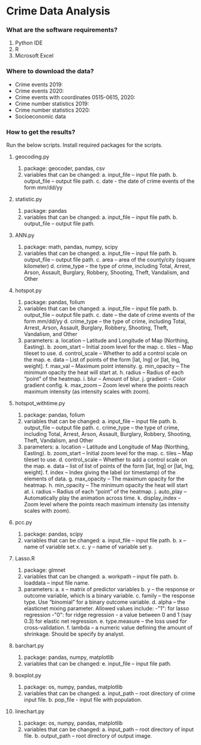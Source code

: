 <!--
 * @Author: your name
 * @Date: 2020-09-23 17:36:34
 * @LastEditTime: 2020-09-23 17:53:06
 * @LastEditors: Please set LastEditors
 * @Description: In User Settings Edit
 * @FilePath: \github_test\crime_readme.md
-->
# Crime Data Analysis

### What are the software requirements?
1.	Python IDE
2.	R
3.	Microsoft Excel

### Where to download the data?
- Crime events 2019: 
- Crime events 2020: 
- Crime events with coordinates 0515-0615, 2020:
- Crime number statistics 2019: 
- Crime number statistics 2020:
- Socioeconomic data


### How to get the results?
Run the below scripts. Install required packages for the scripts.
1.	geocoding.py   
    1.	package: geocoder, pandas, csv
    2.	variables that can be changed:
        a.	input_file – input file path.
        b.	output_file – output file path.
        c.	date - the date of crime events of the form mm/dd/yy
2.	statistic.py
    1.	package: pandas
    2.	variables that can be changed:
        a.	input_file – input file path.
        b.	output_file – output file path.
3.	ANN.py
    1.	package: math, pandas, numpy, scipy
    2.	variables that can be changed:
        a.	input_file – input file path.
        b.	output_file – output file path.
        c.	area – area of the county/city (square kilometer)
        d.	crime_type – the type of crime, including Total, Arrest, Arson, Assault, Burglary, Robbery, Shooting, Theft, Vandalism, and Other
4.	hotspot.py
    1.	package: pandas, folium
    2.	variables that can be changed:
        a.	input_file – input file path.
        b.	output_file – output file path.
        c.	date – the date of crime events of the form mm/dd/yy
        d.	crime_type – the type of crime, including Total, Arrest, Arson, Assault, Burglary, Robbery, Shooting, Theft, Vandalism, and Other
    3.	parameters:
        a.	location – Latitude and Longitude of Map (Northing, Easting).
        b.	zoom_start – Initial zoom level for the map.
        c.	tiles – Map tileset to use.
        d.	control_scale – Whether to add a control scale on the map.
        e.	data – List of points of the form [lat, lng] or [lat, lng, weight].
        f.	max_val – Maximum point intensity.
        g.	min_opacity – The minimum opacity the heat will start at.
        h.	radius – Radius of each “point” of the heatmap.
        i.	blur – Amount of blur.
        j.	gradient – Color gradient config.
        k.	max_zoom – Zoom level where the points reach maximum intensity (as intensity scales with zoom).
5.	hotspot_withtime.py
    1.	package: pandas, folium
    2.	variables that can be changed:
        a.	input_file – input file path.
        b.	output_file – output file path.
        c.	crime_type – the type of crime, including Total, Arrest, Arson, Assault, Burglary, Robbery, Shooting, Theft, Vandalism, and Other
    3.	parameters:
        a.	location – Latitude and Longitude of Map (Northing, Easting).
        b.	zoom_start – Initial zoom level for the map.
        c.	tiles – Map tileset to use.
        d.	control_scale – Whether to add a control scale on the map.
        e.	data – list of list of points of the form [lat, lng] or [lat, lng, weight].
        f.	index – Index giving the label (or timestamp) of the elements of data.
        g.	max_opacity – The maximum opacity for the heatmap.
        h.	min_opacity – The minimum opacity the heat will start at.
        i.	radius – Radius of each “point” of the heatmap.
        j.	auto_play – Automatically play the animation across time.
        k.	display_index – Zoom level where the points reach maximum intensity (as intensity scales with zoom).
6.	pcc.py
    1.	package: pandas, scipy
    2.	variables that can be changed:
        a.	input_file – input file path.
        b.	x – name of variable set x.
        c.	y – name of variable set y.

7.	Lasso.R
    1.	package: glmnet
    2.	variables that can be changed:
        a.	workpath – input file path.
        b.	loaddata – input file name.
    3.	parameters:
        a.	x – matrix of predictor variables
        b.	y – the response or outcome variable, which is a binary variable.
        c.	family – the response type. Use “binomial” for a binary outcome variable.
        d.	alpha – the elasticnet mixing parameter. Allowed values include:
            -"1": for lasso regression
            -"0": for ridge regression
            - a value between 0 and 1 (say 0.3) for elastic net regression.
        e.	type.measure – the loss used for cross-validation.
        f.	lambda – a numeric value defining the amount of shrinkage. Should be specify by analyst.
8.	barchart.py
    1.	package: pandas, numpy, matplotlib
    2.	variables that can be changed:
        e.	input_file – input file path.
9.	boxplot.py
    1.	package: os, numpy, pandas, matplotlib
    2.	variables that can be changed:
        a.	input_path – root directory of crime input file.
        b.	pop_file - input file with population.
10.	linechart.py
    1.	package: os, numpy, pandas, matplotlib
    2.	variables that can be changed:
        a.	input_path – root directory of input file.
        b.	output_path – root directory of output image.



